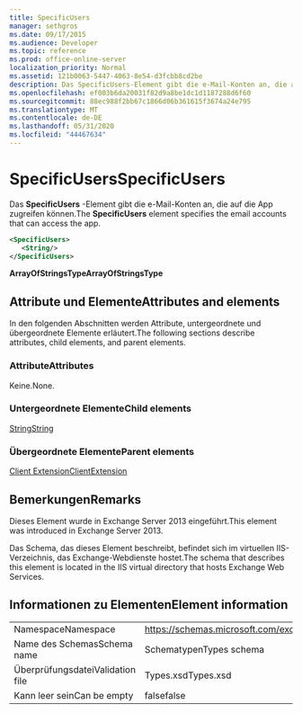 ```yaml
---
title: SpecificUsers
manager: sethgros
ms.date: 09/17/2015
ms.audience: Developer
ms.topic: reference
ms.prod: office-online-server
localization_priority: Normal
ms.assetid: 121b0063-5447-4063-8e54-d3fcbb8cd2be
description: Das SpecificUsers-Element gibt die e-Mail-Konten an, die auf die App zugreifen können.
ms.openlocfilehash: ef003b6da20031f82d9a8be1dc1d1187288d6f60
ms.sourcegitcommit: 88ec988f2bb67c1866d06b361615f3674a24e795
ms.translationtype: MT
ms.contentlocale: de-DE
ms.lasthandoff: 05/31/2020
ms.locfileid: "44467634"
---
```

# <a name="specificusers"></a><span data-ttu-id="8f054-103">SpecificUsers</span><span class="sxs-lookup"><span data-stu-id="8f054-103">SpecificUsers</span></span>

<span data-ttu-id="8f054-104">Das **SpecificUsers** -Element gibt die e-Mail-Konten an, die auf die App zugreifen können.</span><span class="sxs-lookup"><span data-stu-id="8f054-104">The **SpecificUsers** element specifies the email accounts that can access the app.</span></span> 
  
```XML
<SpecificUsers>
   <String/>
</SpecificUsers>
```

 <span data-ttu-id="8f054-105">**ArrayOfStringsType**</span><span class="sxs-lookup"><span data-stu-id="8f054-105">**ArrayOfStringsType**</span></span>
## <a name="attributes-and-elements"></a><span data-ttu-id="8f054-106">Attribute und Elemente</span><span class="sxs-lookup"><span data-stu-id="8f054-106">Attributes and elements</span></span>

<span data-ttu-id="8f054-107">In den folgenden Abschnitten werden Attribute, untergeordnete und übergeordnete Elemente erläutert.</span><span class="sxs-lookup"><span data-stu-id="8f054-107">The following sections describe attributes, child elements, and parent elements.</span></span>
  
### <a name="attributes"></a><span data-ttu-id="8f054-108">Attribute</span><span class="sxs-lookup"><span data-stu-id="8f054-108">Attributes</span></span>

<span data-ttu-id="8f054-109">Keine.</span><span class="sxs-lookup"><span data-stu-id="8f054-109">None.</span></span>
  
### <a name="child-elements"></a><span data-ttu-id="8f054-110">Untergeordnete Elemente</span><span class="sxs-lookup"><span data-stu-id="8f054-110">Child elements</span></span>

[<span data-ttu-id="8f054-111">String</span><span class="sxs-lookup"><span data-stu-id="8f054-111">String</span></span>](string.md)
  
### <a name="parent-elements"></a><span data-ttu-id="8f054-112">Übergeordnete Elemente</span><span class="sxs-lookup"><span data-stu-id="8f054-112">Parent elements</span></span>

[<span data-ttu-id="8f054-113">Client Extension</span><span class="sxs-lookup"><span data-stu-id="8f054-113">ClientExtension</span></span>](clientextension.md)
  
## <a name="remarks"></a><span data-ttu-id="8f054-114">Bemerkungen</span><span class="sxs-lookup"><span data-stu-id="8f054-114">Remarks</span></span>

<span data-ttu-id="8f054-115">Dieses Element wurde in Exchange Server 2013 eingeführt.</span><span class="sxs-lookup"><span data-stu-id="8f054-115">This element was introduced in Exchange Server 2013.</span></span>
  
<span data-ttu-id="8f054-116">Das Schema, das dieses Element beschreibt, befindet sich im virtuellen IIS-Verzeichnis, das Exchange-Webdienste hostet.</span><span class="sxs-lookup"><span data-stu-id="8f054-116">The schema that describes this element is located in the IIS virtual directory that hosts Exchange Web Services.</span></span>
  
## <a name="element-information"></a><span data-ttu-id="8f054-117">Informationen zu Elementen</span><span class="sxs-lookup"><span data-stu-id="8f054-117">Element information</span></span>

|||
|:-----|:-----|
|<span data-ttu-id="8f054-118">Namespace</span><span class="sxs-lookup"><span data-stu-id="8f054-118">Namespace</span></span>  <br/> |https://schemas.microsoft.com/exchange/services/2006/types  <br/> |
|<span data-ttu-id="8f054-119">Name des Schemas</span><span class="sxs-lookup"><span data-stu-id="8f054-119">Schema name</span></span>  <br/> |<span data-ttu-id="8f054-120">Schematypen</span><span class="sxs-lookup"><span data-stu-id="8f054-120">Types schema</span></span>  <br/> |
|<span data-ttu-id="8f054-121">Überprüfungsdatei</span><span class="sxs-lookup"><span data-stu-id="8f054-121">Validation file</span></span>  <br/> |<span data-ttu-id="8f054-122">Types.xsd</span><span class="sxs-lookup"><span data-stu-id="8f054-122">Types.xsd</span></span>  <br/> |
|<span data-ttu-id="8f054-123">Kann leer sein</span><span class="sxs-lookup"><span data-stu-id="8f054-123">Can be empty</span></span>  <br/> |<span data-ttu-id="8f054-124">false</span><span class="sxs-lookup"><span data-stu-id="8f054-124">false</span></span>  <br/> |
   

